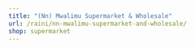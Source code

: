 ```yaml
---
title: "(Nn) Mwalimu Supermarket & Wholesale"
url: /raini/nn-mwalimu-supermarket-and-wholesale/
shop: supermarket
---
```

